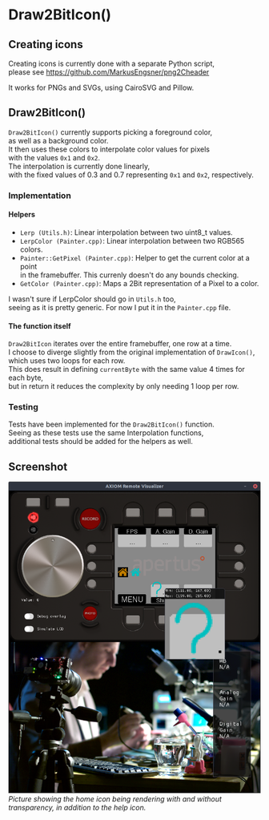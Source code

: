 # Draw2BitIcon()

## Creating icons
Creating icons is currently done with a separate Python script,  
please see https://github.com/MarkusEngsner/png2Cheader

It works for PNGs and SVGs, using CairoSVG and Pillow.


## Draw2BitIcon()
`Draw2BitIcon()` currently supports picking a foreground color,  
as well as a background color.  
It then uses these colors to interpolate color values for pixels  
with the values `0x1` and `0x2`.  
The interpolation is currently done linearly,   
with the fixed values of 0.3 and 0.7 representing `0x1` and `0x2`, respectively.  


### Implementation

#### Helpers  

* `Lerp (Utils.h)`: Linear interpolation between two uint8_t values.  
* `LerpColor (Painter.cpp)`: Linear interpolation between two RGB565 colors.  
* `Painter::GetPixel (Painter.cpp)`: Helper to get the current color at a point   
    in the framebuffer. This currenly doesn't do any bounds checking.
* `GetColor (Painter.cpp)`: Maps a 2Bit representation of a Pixel to a color.

I wasn't sure if LerpColor should go in `Utils.h` too,  
    seeing as it is pretty generic. For now I put it in the `Painter.cpp` file.

#### The function itself

`Draw2BitIcon` iterates over the entire framebuffer, one row at a time.  
I choose to diverge slightly from the original implementation of `DrawIcon()`,  
which uses two loops for each row.  
This does result in defining `currentByte` with the same value  4 times for each byte,  
 but in return it reduces the complexity by only needing 1 loop per row.




### Testing
Tests have been implemented for the `Draw2BitIcon()` function.  
Seeing as these tests use the same Interpolation functions,  
additional tests should be added for the helpers as well.

## Screenshot
![Demo of Draw2BitIcon()](gsoc.png)
*Picture showing the home icon being rendering with and without transparency,
in addition to the help icon.*
